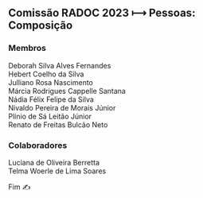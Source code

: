 ## Comissão RADOC 2023 &#x27FC; Pessoas: Composição

### Membros

Deborah Silva Alves Fernandes<br>
Hebert Coelho da Silva<br>
Julliano Rosa Nascimento<br>
Márcia Rodrigues Cappelle Santana<br>
Nádia Félix Felipe da Silva<br>
Nivaldo Pereira de Morais Júnior<br>
Plínio de Sá Leitão Júnior<br>
Renato de Freitas Bulcão Neto<br>

### Colaboradores

Luciana de Oliveira Berretta<br>
Telma Woerle de Lima Soares<br>

Fim &#9997;
